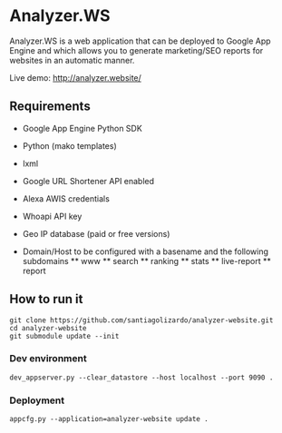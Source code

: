 
# Analyzer.WS

Analyzer.WS is a web application that can be deployed to Google App Engine and which allows you to generate marketing/SEO reports for websites in an automatic manner.

Live demo: http://analyzer.website/

## Requirements

* Google App Engine Python SDK
* Python (mako templates)
* lxml
* Google URL Shortener API enabled
* Alexa AWIS credentials
* Whoapi API key 
* Geo IP database (paid or free versions)

* Domain/Host to be configured with a basename and the following subdomains
** www
** search
** ranking
** stats
** live-report
** report

## How to run it

```
git clone https://github.com/santiagolizardo/analyzer-website.git
cd analyzer-website
git submodule update --init
```

### Dev environment

```
dev_appserver.py --clear_datastore --host localhost --port 9090 .
```

### Deployment

```
appcfg.py --application=analyzer-website update .
```


